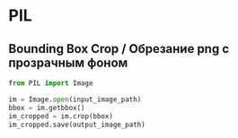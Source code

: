 # PIL

## Bounding Box Crop / Обрезание png с прозрачным фоном

```python
from PIL import Image

im = Image.open(input_image_path)
bbox = im.getbbox()
im_cropped = im.crop(bbox)
im_cropped.save(output_image_path)
```